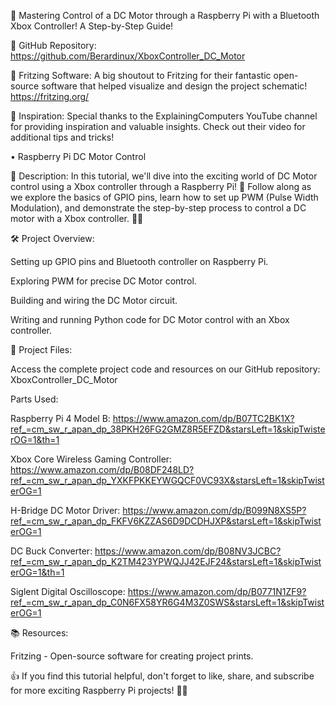 🤖 Mastering Control of a DC Motor through a Raspberry Pi with a Bluetooth Xbox Controller! A Step-by-Step Guide! 

  

🔗 GitHub Repository: https://github.com/Berardinux/XboxController_DC_Motor 

  

🎨 Fritzing Software: A big shoutout to Fritzing for their fantastic open-source software that helped visualize and design the project schematic! https://fritzing.org/ 

  

👏 Inspiration: Special thanks to the ExplainingComputers YouTube channel for providing inspiration and valuable insights. Check out their video for additional tips and tricks! 

   

• Raspberry Pi DC Motor Control 

  

📝 Description: In this tutorial, we'll dive into the exciting world of DC Motor control using a Xbox controller through a Raspberry Pi! 🚀 Follow along as we explore the basics of GPIO pins, learn how to set up PWM (Pulse Width Modulation), and demonstrate the step-by-step process to control a DC motor with a Xbox controller. 🤖💡 

  

🛠️ Project Overview: 

Setting up GPIO pins and Bluetooth controller on Raspberry Pi. 

Exploring PWM for precise DC Motor control. 

Building and wiring the DC Motor circuit. 

Writing and running Python code for DC Motor control with an Xbox controller. 

  

🔧 Project Files: 

Access the complete project code and resources on our GitHub repository: XboxController_DC_Motor 

  

Parts Used: 

Raspberry Pi 4 Model B: https://www.amazon.com/dp/B07TC2BK1X?ref_=cm_sw_r_apan_dp_38PKH26FG2GMZ8R5EFZD&starsLeft=1&skipTwisterOG=1&th=1 

Xbox Core Wireless Gaming Controller: https://www.amazon.com/dp/B08DF248LD?ref_=cm_sw_r_apan_dp_YXKFPKKEYWGQCF0VC93X&starsLeft=1&skipTwisterOG=1 

H-Bridge DC Motor Driver: https://www.amazon.com/dp/B099N8XS5P?ref_=cm_sw_r_apan_dp_FKFV6KZZAS6D9DCDHJXP&starsLeft=1&skipTwisterOG=1 

DC Buck Converter: https://www.amazon.com/dp/B08NV3JCBC?ref_=cm_sw_r_apan_dp_K2TM423YPWQJJ42EJF24&starsLeft=1&skipTwisterOG=1&th=1 

Siglent Digital Oscilloscope: https://www.amazon.com/dp/B0771N1ZF9?ref_=cm_sw_r_apan_dp_C0N6FX58YR6G4M3Z0SWS&starsLeft=1&skipTwisterOG=1 

 

📚 Resources: 

Fritzing - Open-source software for creating project prints. 

👍 If you find this tutorial helpful, don't forget to like, share, and subscribe for more exciting Raspberry Pi projects! 🚀🔧 

